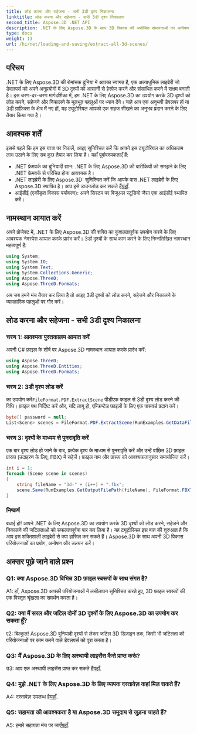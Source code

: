```yaml
---
title: लोड करना और सहेजना - सभी 3डी दृश्य निकालना
linktitle: लोड करना और सहेजना - सभी 3डी दृश्य निकालना
second_title: Aspose.3D .NET API
description: .NET के लिए Aspose.3D के साथ 3D विकास की असीमित संभावनाओं का अन्वेषण करें। दृश्यों को सहजता से लोड करें, सहेजें और निकालें।
type: docs
weight: 13
url: /hi/net/loading-and-saving/extract-all-3d-scenes/
---
```

## परिचय

.NET के लिए Aspose.3D की रोमांचक दुनिया में आपका स्वागत है, एक अत्याधुनिक लाइब्रेरी जो डेवलपर्स को अपने अनुप्रयोगों में 3D दृश्यों को आसानी से हेरफेर करने और संसाधित करने में सक्षम बनाती है। इस चरण-दर-चरण मार्गदर्शिका में, हम .NET के लिए Aspose.3D का उपयोग करके 3D दृश्यों को लोड करने, सहेजने और निकालने के मूलभूत पहलुओं पर ध्यान देंगे। चाहे आप एक अनुभवी डेवलपर हों या 3डी ग्राफ़िक्स के क्षेत्र में नए हों, यह ट्यूटोरियल आपको एक सहज सीखने का अनुभव प्रदान करने के लिए तैयार किया गया है।

## आवश्यक शर्तें

इससे पहले कि हम इस यात्रा पर निकलें, आइए सुनिश्चित करें कि आपने इस ट्यूटोरियल का अधिकतम लाभ उठाने के लिए सब कुछ तैयार कर लिया है। यहाँ पूर्वावश्यकताएँ हैं:

- .NET फ्रेमवर्क का बुनियादी ज्ञान: .NET के लिए Aspose.3D की बारीकियों को समझने के लिए .NET फ्रेमवर्क से परिचित होना आवश्यक है।
-  .NET लाइब्रेरी के लिए Aspose.3D: सुनिश्चित करें कि आपके पास .NET लाइब्रेरी के लिए Aspose.3D स्थापित है। आप इसे डाउनलोड कर सकते हैं[यहाँ](https://releases.aspose.com/3d/net/).
- आईडीई (एकीकृत विकास पर्यावरण): अपने सिस्टम पर विजुअल स्टूडियो जैसा एक आईडीई स्थापित करें।

## नामस्थान आयात करें

अपने प्रोजेक्ट में, .NET के लिए Aspose.3D की शक्ति का कुशलतापूर्वक उपयोग करने के लिए आवश्यक नेमस्पेस आयात करके प्रारंभ करें। 3डी दृश्यों के साथ काम करने के लिए निम्नलिखित नामस्थान महत्वपूर्ण हैं:

```csharp
using System;
using System.IO;
using System.Text;
using System.Collections.Generic;
using Aspose.ThreeD;
using Aspose.ThreeD.Formats;
```

अब जब हमने मंच तैयार कर लिया है तो आइए 3डी दृश्यों को लोड करने, सहेजने और निकालने के व्यावहारिक पहलुओं पर गौर करें।

## लोड करना और सहेजना - सभी 3डी दृश्य निकालना

### चरण 1: आवश्यक पुस्तकालय आयात करें

अपनी C# फ़ाइल के शीर्ष पर Aspose.3D नामस्थान आयात करके प्रारंभ करें:

```csharp
using Aspose.ThreeD;
using Aspose.ThreeD.Entities;
using Aspose.ThreeD.Formats;
```

### चरण 2: 3डी दृश्य लोड करें

 का उपयोग करें`FileFormat.PDF.ExtractScene` पीडीएफ फाइल से 3डी दृश्य लोड करने की विधि। फ़ाइल पथ निर्दिष्ट करें और, यदि लागू हो, एन्क्रिप्टेड फ़ाइलों के लिए एक पासवर्ड प्रदान करें।

```csharp
byte[] password = null;
List<Scene> scenes = FileFormat.PDF.ExtractScene(RunExamples.GetDataFilePath("House_Design.pdf"), password);
```

### चरण 3: दृश्यों के माध्यम से पुनरावृति करें

एक बार दृश्य लोड हो जाने के बाद, प्रत्येक दृश्य के माध्यम से पुनरावृति करें और उन्हें वांछित 3D फ़ाइल प्रारूप (उदाहरण के लिए, FBX) में सहेजें। फ़ाइल नाम और प्रारूप को आवश्यकतानुसार समायोजित करें।

```csharp
int i = 1;
foreach (Scene scene in scenes)
{
    string fileName = "3d-" + (i++) + ".fbx";
    scene.Save(RunExamples.GetOutputFilePath(fileName), FileFormat.FBX7400ASCII);
}
```

### निष्कर्ष

बधाई हो! आपने .NET के लिए Aspose.3D का उपयोग करके 3D दृश्यों को लोड करने, सहेजने और निकालने की जटिलताओं को सफलतापूर्वक पार कर लिया है। यह ट्यूटोरियल इस बात की शुरुआत है कि आप इस शक्तिशाली लाइब्रेरी से क्या हासिल कर सकते हैं। Aspose.3D के साथ अपनी 3D विकास परियोजनाओं का प्रयोग, अन्वेषण और उन्नयन करें।

## अक्सर पूछे जाने वाले प्रश्न

### Q1: क्या Aspose.3D विभिन्न 3D फ़ाइल स्वरूपों के साथ संगत है?

A1: हाँ, Aspose.3D आपकी परियोजनाओं में लचीलापन सुनिश्चित करते हुए, 3D फ़ाइल स्वरूपों की एक विस्तृत श्रृंखला का समर्थन करता है।

### Q2: क्या मैं सरल और जटिल दोनों 3D दृश्यों के लिए Aspose.3D का उपयोग कर सकता हूँ?

ए2: बिल्कुल! Aspose.3D बुनियादी दृश्यों से लेकर जटिल 3D डिज़ाइन तक, किसी भी जटिलता की परियोजनाओं पर काम करने वाले डेवलपर्स को पूरा करता है।

### Q3: मैं Aspose.3D के लिए अस्थायी लाइसेंस कैसे प्राप्त करूं?

 उ3: आप एक अस्थायी लाइसेंस प्राप्त कर सकते हैं[यहाँ](https://purchase.aspose.com/temporary-license/).

### Q4: मुझे .NET के लिए Aspose.3D के लिए व्यापक दस्तावेज़ कहां मिल सकते हैं?

 A4: दस्तावेज़ उपलब्ध है[यहाँ](https://reference.aspose.com/3d/net/).

### Q5: सहायता की आवश्यकता है या Aspose.3D समुदाय से जुड़ना चाहते हैं?

 A5: हमारे सहायता मंच पर जाएँ[यहाँ](https://forum.aspose.com/c/3d/18).